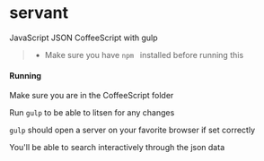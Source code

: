 # servant
JavaScript  JSON  CoffeeScript with gulp
  > * Make sure you have ```npm ``` installed before running this

#### Running
 Make sure you are in the CoffeeScript folder
 
 Run ```gulp``` to be able to litsen for any changes
 
 ```gulp``` should open a server on your favorite browser if set correctly
 
 You'll be able to search interactively through the json data
